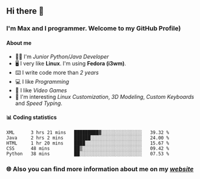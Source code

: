 ## Hi there 👋
### I'm Max and I programmer. Welcome to my GitHub Profile)

#### **About me**
- 👨‍💻 I'm _Junior Python/Java Developer_
- 🖥️ I very like **Linux**. I'm using **Fedora (i3wm)**.
- ⌨️ I write code more than _2 years_
- 💻 I like _Programming_
- 👾 I like _Video Games_
- 👀 I'm interesting _Linux Customization_, _3D Modeling_, _Custom Keyboards_ and _Speed Typing_.

#### 📊 **Coding statistics**
<!--START_SECTION:waka-->
```text
XML      3 hrs 21 mins   █████████▓░░░░░░░░░░░░░░░   39.32 % 
Java     2 hrs 2 mins    ██████░░░░░░░░░░░░░░░░░░░   24.00 % 
HTML     1 hr 20 mins    ████░░░░░░░░░░░░░░░░░░░░░   15.67 % 
CSS      48 mins         ██▒░░░░░░░░░░░░░░░░░░░░░░   09.42 % 
Python   38 mins         ██░░░░░░░░░░░░░░░░░░░░░░░   07.53 % 
```
<!--END_SECTION:waka-->

### 🌐 **Also you can find more information about me on my _[website](https://merive.herokuapp.com/)_**
